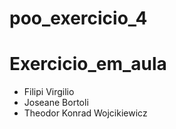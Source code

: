 # poo_exercicio_4
# Exercicio_em_aula

- Filipi Virgilio
- Joseane Bortoli
- Theodor Konrad Wojcikiewicz







